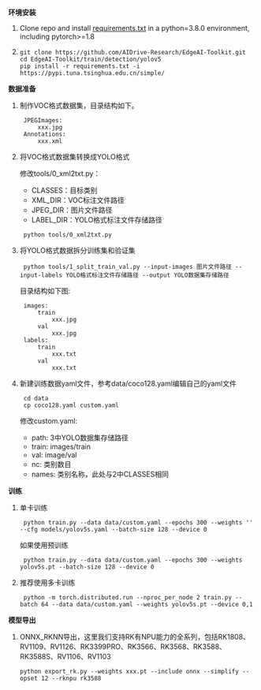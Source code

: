 **环境安装**

1. Clone repo and install [requirements.txt](requirements.txt) in a python=3.8.0 environment, including pytorch>=1.8

2. ```
   git clone https://github.com/AIDrive-Research/EdgeAI-Toolkit.git
   cd EdgeAI-Toolkit/train/detection/yolov5
   pip install -r requirements.txt -i https://pypi.tuna.tsinghua.edu.cn/simple/
   ```

**数据准备**

1. 制作VOC格式数据集，目录结构如下。

   ```
    JPEGImages:
    	xxx.jpg
    Annotations:
    	xxx.xml
   ```

2. 将VOC格式数据集转换成YOLO格式

   修改tools/0_xml2txt.py：

   - CLASSES：目标类别
   - XML_DIR：VOC标注文件路径
   - JPEG_DIR：图片文件路径
   - LABEL_DIR：YOLO格式标注文件存储路径

   ```
    python tools/0_xml2txt.py
   ```

3. 将YOLO格式数据拆分训练集和验证集

   ```
    python tools/1_split_train_val.py --input-images 图片文件路径 --input-labels YOLO格式标注文件存储路径 --output YOLO数据集存储路径
   ```

   目录结构如下图:

   ```
    images:
    	train
    		xxx.jpg
    	val
    		xxx.jpg
    labels:
    	train
    		xxx.txt
    	val
    		xxx.txt	
   ```

4. 新建训练数据yaml文件，参考data/coco128.yaml编辑自己的yaml文件

   ```
    cd data
    cp coco128.yaml custom.yaml
   ```

   修改custom.yaml:

   - path: 3中YOLO数据集存储路径
   - train: images/train
   - val: image/val
   - nc: 类别数目
   - names: 类别名称，此处与2中CLASSES相同

**训练**

1. 单卡训练

   ```
    python train.py --data data/custom.yaml --epochs 300 --weights '' --cfg models/yolov5s.yaml --batch-size 128 --device 0
   ```

   如果使用预训练

   ```
    python train.py --data data/custom.yaml --epochs 300 --weights yolov5s.pt --batch-size 128 --device 0
   ```

2. 推荐使用多卡训练

   ```
    python -m torch.distributed.run --nproc_per_node 2 train.py --batch 64 --data data/custom.yaml --weights yolov5s.pt --device 0,1
   ```

**模型导出**

   1. ONNX_RKNN导出，这里我们支持RK有NPU能力的全系列，包括RK1808、RV1109、RV1126、RK3399PRO、RK3566、RK3568、RK3588、RK3588S、RV1106、RV1103

      ```
      python export_rk.py --weights xxx.pt --include onnx --simplify --opset 12 --rknpu rk3588
      ```